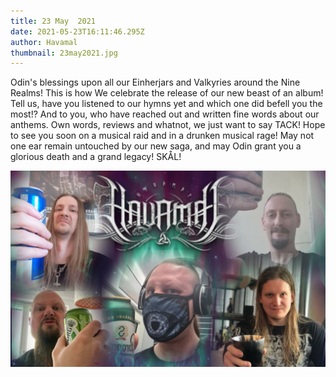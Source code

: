 ```yaml
---
title: 23 May  2021
date: 2021-05-23T16:11:46.295Z
author: Havamal
thumbnail: 23may2021.jpg
---
```


Odin's blessings upon all our Einherjars and Valkyries around the Nine Realms!
This is how We celebrate the release of our new beast of an album!
Tell us, have you listened to our hymns yet and which one did befell you the most!?
And to you, who have reached out and written fine words about our anthems. Own words, reviews and whatnot, we just want to say TACK!
Hope to see you soon on a musical raid and in a drunken musical rage! May not one ear remain untouched by our new saga, and may Odin grant you a glorious death and a grand legacy!
SKÅL!

![23may2021.jpg](./23may2021.jpg)
